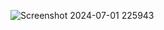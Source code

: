 
![Screenshot 2024-07-01 225943](https://github.com/maitrish1/quizrr/assets/64683146/3e6cd547-f893-4535-a156-b08e8f9efdd3)
